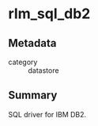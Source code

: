 # rlm_sql_db2
## Metadata
<dl>
  <dt>category</dt><dd>datastore</dd>
</dl>

## Summary
SQL driver for IBM DB2.
